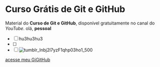 # Curso Grátis de Git e GitHub
Material do **Curso de Git e GitHub**, disponível gratuitamente no canal do *YouTube*.
olá, **pessoal**
- [ ] hu3hu3hu3
- [ ] 
- [ ] ![tumblr_lnbj2l7yzF1qhp03ho1_500](https://user-images.githubusercontent.com/72535842/183790105-570475ec-0d4e-4c93-b5f7-098ad525e20f.jpg)

[acesse meu GiGitHub](https://github.com/marley2santos)
